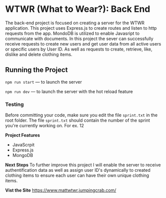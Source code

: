 # WTWR (What to Wear?): Back End

The back-end project is focused on creating a server for the WTWR application. This project uses Express.js to create routes and listen to http requests from the app. MondoDB is utilized to enable Javasript to communicate with documents. In this project the sever can successfully receive requests to create new users and get user data from all active users or specific users by User ID. As well as requests to create, retrieve, like, dislike and delete clothing items.

## Running the Project

`npm run start` — to launch the server

`npm run dev` — to launch the server with the hot reload feature

### Testing

Before committing your code, make sure you edit the file `sprint.txt` in the root folder. The file `sprint.txt` should contain the number of the sprint you're currently working on. For ex. 12

**Project Features**

- JavaScrpit
- Express.js
- MongoDB

**Next Steps**
To further improve this project I will enable the server to receive authentification data as well as assign user ID's dynamically to created clothing items to ensure each user can have their own unique clothing items.

**Vist the Site**
https://www.mattwtwr.jumpingcrab.com/
